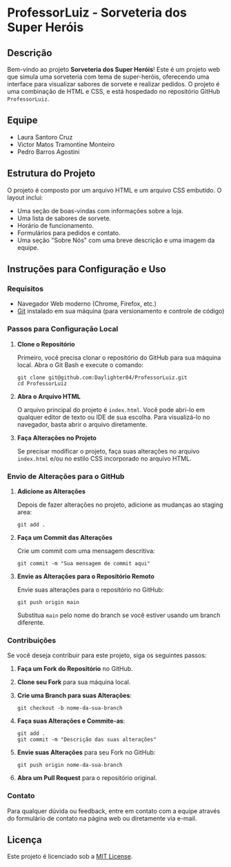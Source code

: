 # ProfessorLuiz - Sorveteria dos Super Heróis

## Descrição

Bem-vindo ao projeto **Sorveteria dos Super Heróis**! Este é um projeto web que simula uma sorveteria com tema de super-heróis, oferecendo uma interface para visualizar sabores de sorvete e realizar pedidos. O projeto é uma combinação de HTML e CSS, e está hospedado no repositório GitHub `ProfessorLuiz`.

## Equipe

- Laura Santoro Cruz
- Victor Matos Tramontine Monteiro
- Pedro Barros Agostini

## Estrutura do Projeto

O projeto é composto por um arquivo HTML e um arquivo CSS embutido. O layout inclui:

- Uma seção de boas-vindas com informações sobre a loja.
- Uma lista de sabores de sorvete.
- Horário de funcionamento.
- Formulários para pedidos e contato.
- Uma seção "Sobre Nós" com uma breve descrição e uma imagem da equipe.

## Instruções para Configuração e Uso

### Requisitos

- Navegador Web moderno (Chrome, Firefox, etc.)
- [Git](https://git-scm.com/) instalado em sua máquina (para versionamento e controle de código)

### Passos para Configuração Local

1. **Clone o Repositório**

   Primeiro, você precisa clonar o repositório do GitHub para sua máquina local. Abra o Git Bash e execute o comando:

   ```
   git clone git@github.com:Daylighter04/ProfessorLuiz.git
   cd ProfessorLuiz
   ```

2. **Abra o Arquivo HTML**

   O arquivo principal do projeto é `index.html`. Você pode abri-lo em qualquer editor de texto ou IDE de sua escolha. Para visualizá-lo no navegador, basta abrir o arquivo diretamente.

3. **Faça Alterações no Projeto**

   Se precisar modificar o projeto, faça suas alterações no arquivo `index.html` e/ou no estilo CSS incorporado no arquivo HTML.

### Envio de Alterações para o GitHub

1. **Adicione as Alterações**

   Depois de fazer alterações no projeto, adicione as mudanças ao staging area:

   ```
   git add .
   ```

2. **Faça um Commit das Alterações**

   Crie um commit com uma mensagem descritiva:

   ```
   git commit -m "Sua mensagem de commit aqui"
   ```

3. **Envie as Alterações para o Repositório Remoto**

   Envie suas alterações para o repositório no GitHub:

   ```
   git push origin main
   ```

   Substitua `main` pelo nome do branch se você estiver usando um branch diferente.

### Contribuições

Se você deseja contribuir para este projeto, siga os seguintes passos:

1. **Faça um Fork do Repositório** no GitHub.
2. **Clone seu Fork** para sua máquina local.
3. **Crie uma Branch para suas Alterações**:

   ```
   git checkout -b nome-da-sua-branch
   ```

4. **Faça suas Alterações e Commite-as**:

   ```
   git add .
   git commit -m "Descrição das suas alterações"
   ```

5. **Envie suas Alterações** para seu Fork no GitHub:

   ```
   git push origin nome-da-sua-branch
   ```

6. **Abra um Pull Request** para o repositório original.

### Contato

Para qualquer dúvida ou feedback, entre em contato com a equipe através do formulário de contato na página web ou diretamente via e-mail.

## Licença

Este projeto é licenciado sob a [MIT License](LICENSE).
